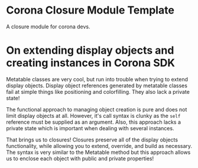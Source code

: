# Corona Closure Module Template
A closure module for corona devs.

# On extending display objects and creating instances in Corona SDK
Metatable classes are very cool, but run into trouble when trying to extend display objects. Display object references generated by metatable classes fail at simple things like positioning and colorfilling. They also lack a private state!

The functional approach to managing object creation is pure and does not limit display objects at all. However, it's call syntax is clunky as the `self` reference must be supplied as an argument. Also, this approach lacks a private state which is important when dealing with several instances.

That brings us to closures! Closures preserve all of the display objects functionality, while allowing you to extend, override, and build as necessary. The syntax is very similar to the Metatable method but this approach allows us to enclose each object with public and private properties!
